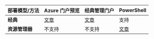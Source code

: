|**部署模型/方法**|**Azure 门户预览**| **经典管理门户** | **PowerShell**|
|-------------------------------------|-----------------|---------------------|---------------|
|**经典** | [文章](/documentation/articles/vpn-gateway-howto-point-to-site-classic-azure-portal/)| [文章](/documentation/articles/vpn-gateway-point-to-site-create/) | 支持 |
|**资源管理器** |不支持| 不支持 | [文章](/documentation/articles/vpn-gateway-howto-point-to-site-rm-ps/) |

<!---HONumber=Mooncake_1031_2016-->